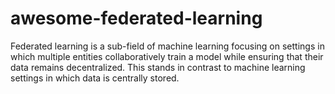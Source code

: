 # awesome-federated-learning
Federated learning is a sub-field of machine learning focusing on settings in which multiple entities collaboratively train a model while ensuring that their data remains decentralized. This stands in contrast to machine learning settings in which data is centrally stored.
